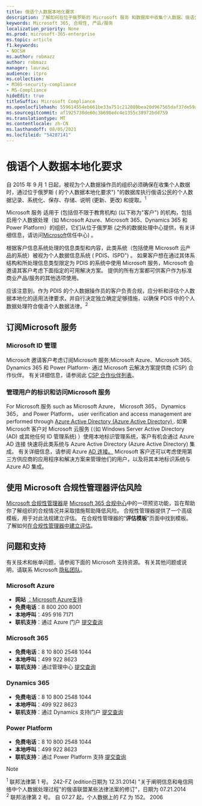 ```yaml
---
title: 俄语个人数据本地化要求
description: 了解如何在位于俄罗斯的 Microsoft 服务 和数据库中收集个人数据、俄语公民的个人数据记录、系统化、保存、存储、说明和提取。
keywords: Microsoft 365, 合规性, 产品/服务
localization_priority: None
ms.prod: microsoft-365-enterprise
ms.topic: article
f1.keywords:
- NOCSH
ms.author: robmazz
author: robmazz
manager: laurawi
audience: itpro
ms.collection:
- M365-security-compliance
- MS-Compliance
hideEdit: true
titleSuffix: Microsoft Compliance
ms.openlocfilehash: 559614554eb661be33a751c212080bea20d967565daf37de59a292851b9a28e8
ms.sourcegitcommit: af1925730de60c3b698edc4e1355c38972bdd759
ms.translationtype: MT
ms.contentlocale: zh-CN
ms.lasthandoff: 08/05/2021
ms.locfileid: "54287141"
---
```

# <a name="russian-personal-data-localization-requirements"></a>俄语个人数据本地化要求

自 2015 年 9 月 1 日起，被视为个人数据操作员的组织必须确保在收集个人数据时，通过位于俄罗斯 ( 的个人数据本地化要求") "的数据库执行俄语公民的个人数据记录、系统化、保存、存储、说明 (更新、更改) 和提取。<sup>1</sup>

Microsoft 服务 适用于 (包括但不限于教育机构)  (以下称为"客户") 的机构，包括启用个人数据处理（如 Microsoft Azure、Microsoft 365、Dynamics 365 和 Power Platform）的组织，它们从位于俄罗斯 (之外的数据处理中心提供，有关详细信息，请访问[Microsoft](https://www.microsoft.com/trust-center)信任中心) 。

根据客户信息系统处理的信息类型和内容，此类系统（包括使用 Microsoft 云产品的系统）被视为个人数据信息系统 ( PDIS、ISPD") 。 如果客户想在通过其体系结构和所处理信息类型限定为 PDIS 的系统中使用 Microsoft 服务，Microsoft 会邀请其客户考虑下面指定的可用解决方案。 提供的所有方案都可供客户作为标准商业产品/服务的其他选项使用。

应该注意到，作为 PDIS 的个人数据操作员的客户负责合规，应分析和评估个人数据本地化的适用法律要求，并自行决定独立确定足够措施，以确保 PDIS 中的个人数据处理符合俄语个人数据法律。<sup>2</sup>

## <a name="subscribing-to-microsoft-services"></a>订阅Microsoft 服务

### <a name="microsoft-id-management"></a>Microsoft ID 管理

Microsoft 邀请客户考虑订阅Microsoft 服务;Microsoft Azure、Microsoft 365、Dynamics 365 和 Power Platform- 通过 Microsoft 云解决方案提供商 (CSP) 合作伙伴。 有关详细信息，请参阅此 [CSP 合作伙伴列表](https://pinpoint.microsoft.com/search?type=services&campaign=691)。

### <a name="managing-user-identity-and-access-for-microsoft-services"></a>管理用户的标识和访问Microsoft 服务

For Microsoft 服务 such as Microsoft Azure， Microsoft 365， Dynamics 365， and Power Platform， user verification and access management are performed through [Azure Active Directory (Azure Active Directory) ](https://azure.microsoft.com/services/active-directory/). 如果 Microsoft 客户对 Microsoft 云服务 (（如 Windows Server Active Directory (AD) 或其他任何 ID 管理系统) ）使用本地标识管理系统，客户有机会通过 Azure AD 连接 快速将此类系统与 Azure Active Directory (Azure Active Directory) 集成。 有关详细信息，请参阅 Azure [AD 连接。](/azure/active-directory/cloud-provisioning/) Microsoft 客户还可以考虑使用第三方供应商的应用程序和解决方案来管理他们的用户，以及将其本地标识系统与 Azure AD 集成。

## <a name="use-microsoft-compliance-manager-to-assess-your-risk"></a>使用 Microsoft 合规性管理器评估风险

[Microsoft 合规性管理器](/microsoft-365/compliance/compliance-manager)是 [Microsoft 365 合规中心](/microsoft-365/compliance/microsoft-365-compliance-center)中的一项预览功能，旨在帮助你了解组织的合规情况并采取措施帮助降低风险。 合规性管理器提供了一个高级模板，用于对此法规建立评估。 在合规性管理器的“**评估模板**”页面中找到模板。 了解如何[在合规性管理器中建立评估](/microsoft-365/compliance/compliance-manager-assessments)。

## <a name="questions-and-support"></a>问题和支持

有关技术和帐单问题，请参阅下面的 Microsoft 支持资源。 有关其他问题或说明，请联系 Microsoft [隐私团队](https://support.microsoft.com/gp/privacy-page)。

### <a name="microsoft-azure"></a>Microsoft Azure

- **网站** [：Microsoft Azure支持](https://aka.ms/GetAzureSupport)
- **免费电话**：8 800 200 8001
- **本地呼叫**：495 916 7171
- **联机支持**：通过 Azure 门户 [提交查询](https://portal.azure.com)

### <a name="microsoft-365"></a>Microsoft 365

- **免费电话**：8 10 800 2548 1044
- **本地呼叫**：499 922 8623
- **联机支持**：通过管理中心 [提交查询](https://portal.office.com/)

### <a name="dynamics-365"></a>Dynamics 365

- **免费电话**：8 10 800 2548 1044
- **本地呼叫**：499 922 8623
- **联机支持**：通过 Dynamics 支持门户 [提交查询](https://dynamics.microsoft.com/support/)

### <a name="power-platform"></a>Power Platform

- **免费电话**：8 10 800 2548 1044
- **本地呼叫**：499 922 8623
- **联机支持**：通过 Power Platform 支持 [提交查询](/power-platform/admin/get-help-support)

> [!NOTE]
> <sup>1</sup> 联邦法律第 1 号。 242-FZ (edition日期为 12.31.2014) "关于阐明信息和电信网络中个人数据处理过程"的俄语联盟某些法律法案的修订"，日期为 07.21.2014 <br>
> <sup>2</sup> 联邦法律第 2 号。 自 07.27 起，个人数据上的 FZ 为 152。 2006<br>
